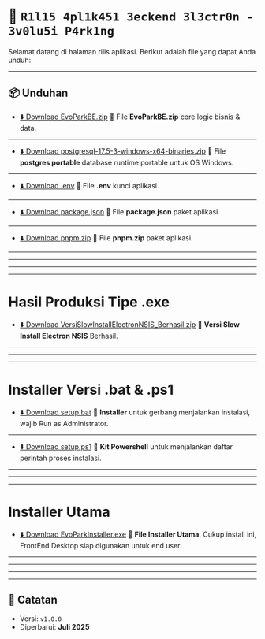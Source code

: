 # 🚀 `R1l15 4pl1k451 3eckend 3l3ctr0n - 3v0lu5i P4rk1ng`

Selamat datang di halaman rilis aplikasi. Berikut adalah file yang dapat Anda unduh:

---

## 📦 Unduhan

- [⬇️ Download EvoParkBE.zip](https://github.com/zenzalepik/rilis_ep_be/raw/master/EvoParkBE.zip)
  📁 File **EvoParkBE.zip** core logic bisnis & data.

---

- [⬇️ Download postgresql-17.5-3-windows-x64-binaries.zip](https://github.com/zenzalepik/rilis_ep/raw/main/postgresql-17.5-3-windows-x64-binaries.zip)
  📁 File **postgres portable** database runtime portable untuk OS Windows.

---

- [⬇️ Download .env](https://github.com/zenzalepik/rilis_ep_be/raw/master/.env)
  📁 File **.env** kunci aplikasi.

---

- [⬇️ Download package.json](https://github.com/zenzalepik/rilis_ep_be/raw/master/package.json)
  📁 File **package.json** paket aplikasi.

---

- [⬇️ Download pnpm.zip](https://github.com/zenzalepik/rilis_ep_be/raw/master/pnpm.zip)
  📁 File **pnpm.zip** paket aplikasi.

---
---

---

---

# Hasil Produksi Tipe .exe

- [⬇️ Download VersiSlowInstallElectronNSIS_Berhasil.zip](https://github.com/zenzalepik/rilis_ep/raw/main/VersiSlowInstallElectronNSIS_Berhasil.zip)
  📁 **Versi Slow Install Electron NSIS** Berhasil.

---

---

---

# Installer Versi .bat & .ps1

- [⬇️ Download setup.bat](https://github.com/zenzalepik/rilis_ep/raw/main/setup.bat)
  📁 **Installer** untuk gerbang menjalankan instalasi, wajib Run as Administrator.

---

- [⬇️ Download setup.ps1](https://github.com/zenzalepik/rilis_ep/raw/main/setup.ps1)
  📁 **Kit Powershell** untuk menjalankan daftar perintah proses instalasi.

---

---

---

# Installer Utama

- [⬇️ Download EvoParkInstaller.exe](https://github.com/zenzalepik/rilis_ep/raw/main/EvoParkInstaller.exe)
  📁 **File Installer Utama**. Cukup install ini, FrontEnd Desktop siap digunakan untuk end user.

---

---

---

---

## 📝 Catatan

- Versi: `v1.0.0`
- Diperbarui: **Juli 2025**
